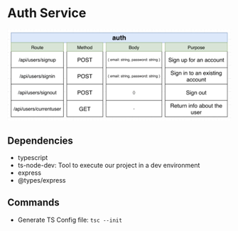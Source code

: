 # Auth Service

![authService]("./../images/authService.png)

## Dependencies

- typescript
- ts-node-dev: Tool to execute our project in a dev environment
- express
- @types/express

## Commands

- Generate TS Config file: `tsc --init`
